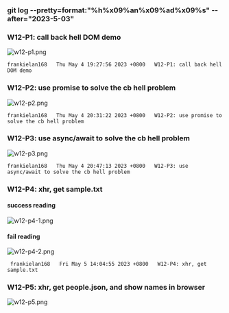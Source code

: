 ### git log --pretty=format:"%h%x09%an%x09%ad%x09%s" --after="2023-5-03"

### W12-P1: call back hell DOM demo
![w12-p1.png](https://casmvaldsmrrajnyisdj.supabase.co/storage/v1/object/public/demo-64/md_1N_img/w12-p1.png)

```
frankielan168   Thu May 4 19:27:56 2023 +0800   W12-P1: call back hell DOM demo
```


### W12-P2: use promise to solve the cb hell problem
 
![w12-p2.png](https://casmvaldsmrrajnyisdj.supabase.co/storage/v1/object/public/demo-64/md_1N_img/w12-p2.png)

```
frankielan168   Thu May 4 20:31:22 2023 +0800   W12-P2: use promise to solve the cb hell problem
```


### W12-P3: use async/await to solve the cb hell problem
 
![w12-p3.png](https://casmvaldsmrrajnyisdj.supabase.co/storage/v1/object/public/demo-64/md_1N_img/w12-p3.png)

```
frankielan168   Thu May 4 20:47:13 2023 +0800   W12-P3: use async/await to solve the cb hell problem
```


### W12-P4: xhr, get sample.txt
 
#### success reading
 
![w12-p4-1.png](https://casmvaldsmrrajnyisdj.supabase.co/storage/v1/object/public/demo-64/md_1N_img/w12-p4-1.png)
 
#### fail reading
 
![w12-p4-2.png](https://casmvaldsmrrajnyisdj.supabase.co/storage/v1/object/public/demo-64/md_1N_img/w12-p4-2.png)

```
 frankielan168   Fri May 5 14:04:55 2023 +0800   W12-P4: xhr, get sample.txt
```


### W12-P5: xhr, get people.json, and show names in browser
 
![w12-p5.png](https://casmvaldsmrrajnyisdj.supabase.co/storage/v1/object/public/demo-64/md_1N_img/w12-p5.png)